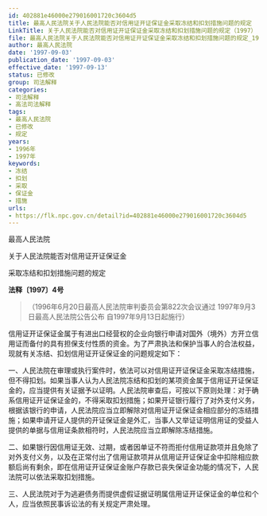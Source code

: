 ```yaml
---
id: 402881e46000e279016001720c3604d5
title: 最高人民法院关于人民法院能否对信用证开证保证金采取冻结和扣划措施问题的规定
LinkTitle: 关于人民法院能否对信用证开证保证金采取冻结和扣划措施问题的规定（1997）
file: 最高人民法院关于人民法院能否对信用证开证保证金采取冻结和扣划措施问题的规定_19970903_402881e46000e279016001720c3604d5.docx
author: 最高人民法院
date: '1997-09-03'
publication_date: '1997-09-03'
effective_date: '1997-09-13'
status: 已修改
group: 司法解释
categories:
- 司法解释
- 高法司法解释
tags:
- 最高人民法院
- 已修改
- 规定
years:
- 1996年
- 1997年
keywords:
- 冻结
- 扣划
- 采取
- 保证金
- 措施
urls:
- https://flk.npc.gov.cn/detail?id=402881e46000e279016001720c3604d5
---
```


最高人民法院

关于人民法院能否对信用证开证保证金

采取冻结和扣划措施问题的规定

**法释〔1997〕4号**

> （1996年6月20日最高人民法院审判委员会第822次会议通过 1997年9月3日最高人民法院公告公布 自1997年9月13日起施行）

信用证开证保证金属于有进出口经营权的企业向银行申请对国外（境外）方开立信用证而备付的具有担保支付性质的资金。为了严肃执法和保护当事人的合法权益，现就有关冻结、扣划信用证开证保证金的问题规定如下：

一、人民法院在审理或执行案件时，依法可以对信用证开证保证金采取冻结措施，但不得扣划。如果当事人认为人民法院冻结和扣划的某项资金属于信用证开证保证金的，应当提供有关证据予以证明。人民法院审查后，可按以下原则处理：对于确系信用证开证保证金的，不得采取扣划措施；如果开证银行履行了对外支付义务，根据该银行的申请，人民法院应当立即解除对信用证开证保证金相应部分的冻结措施；如果申请开证人提供的开证保证金是外汇，当事人又举证证明信用证的受益人提供的单据与信用证条款相符时，人民法院应当立即解除冻结措施。

二、如果银行因信用证无效、过期，或者因单证不符而拒付信用证款项并且免除了对外支付义务，以及在正常付出了信用证款项并从信用证开证保证金中扣除相应款额后尚有剩余，即在信用证开证保证金账户存款已丧失保证金功能的情况下，人民法院可以依法采取扣划措施。

三、人民法院对于为逃避债务而提供虚假证据证明属信用证开证保证金的单位和个人，应当依照民事诉讼法的有关规定严肃处理。
